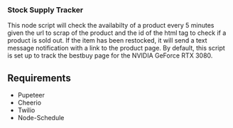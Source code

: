 ### Stock Supply Tracker

This node script will check the availabilty of a product every 5 minutes given the url to scrap of the product and the id of the html tag to check if a product is sold out. If the item has been restocked, it will send a text message notification with a link to the product page. By default, this script is set up to track the bestbuy page for the NVIDIA GeForce RTX 3080.

## Requirements

- Pupeteer
- Cheerio
- Twilio
- Node-Schedule
